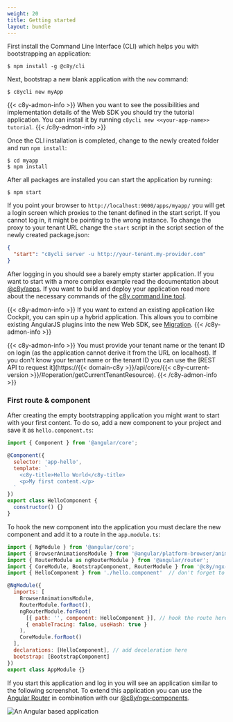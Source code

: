 ```yaml
---
weight: 20
title: Getting started
layout: bundle
---
```


First install the Command Line Interface (CLI) which helps you with bootstrapping an application:

```
$ npm install -g @c8y/cli
```

Next, bootstrap a new blank application with the `new` command:

```
$ c8ycli new myApp
```

{{< c8y-admon-info >}}
When you want to see the possibilities and implementation details of the Web SDK you should try the tutorial application. You can install it by running `c8ycli new <<your-app-name>> tutorial`.
{{< /c8y-admon-info >}}

Once the CLI installation is completed, change to the newly created folder and run `npm install`:

```
$ cd myapp
$ npm install
```

After all packages are installed you can start the application by running:

```
$ npm start
```

If you point your browser to `http://localhost:9000/apps/myapp/` you will get a login screen which proxies to the tenant defined in the start script. If you cannot log in, it might be pointing to the wrong instance. To change the proxy to your tenant URL change the `start` script in the script section of the newly created package.json:

```json
{
  "start": "c8ycli server -u http://your-tenant.my-provider.com"
}
```

After logging in you should see a barely empty starter application. If you want to start with a more complex example read the documentation about [@c8y/apps](/web/libraries/#application). If you want to build and deploy your application read more about the necessary commands of the [c8y command line tool](/web/development-tools/#c8y-cli).

{{< c8y-admon-info >}}
If you want to extend an existing application like Cockpit, you can spin up a hybrid application. This allows you to combine existing AngularJS plugins into the new Web SDK, see [Migration](/web/upgrade/#migration).
{{< /c8y-admon-info >}}

{{< c8y-admon-info >}}
You must provide your tenant name or the tenant ID on login (as the application cannot derive it from the URL on localhost). If you don't know your tenant name or the tenant ID you can use the [REST API to request it](https://{{< domain-c8y >}}/api/core/{{< c8y-current-version >}}/#operation/getCurrentTenantResource).
{{< /c8y-admon-info >}}

### First route & component

After creating the empty bootstrapping application you might want to start with your first content. To do so, add a new component to your project and save it as `hello.component.ts`:

```js
import { Component } from '@angular/core';

@Component({
  selector: 'app-hello',
  template: `
    <c8y-title>Hello World</c8y-title>
    <p>My first content.</p>
  `
})
export class HelloComponent {
  constructor() {}
}
```

To hook the new component into the application you must declare the new component and add it to a route in the `app.module.ts`:

```js
import { NgModule } from '@angular/core';
import { BrowserAnimationsModule } from '@angular/platform-browser/animations';
import { RouterModule as ngRouterModule } from '@angular/router';
import { CoreModule, BootstrapComponent, RouterModule } from '@c8y/ngx-components';
import { HelloComponent } from './hello.component'  // don't forget to import the new component

@NgModule({
  imports: [
    BrowserAnimationsModule,
    RouterModule.forRoot(),
    ngRouterModule.forRoot(
      [{ path: '', component: HelloComponent }], // hook the route here
      { enableTracing: false, useHash: true }
    ),
    CoreModule.forRoot()
  ],
  declarations: [HelloComponent], // add deceleration here
  bootstrap: [BootstrapComponent]
})
export class AppModule {}

```

If you start this application and log in you will see an application similar to the following screenshot. To extend this application you can use the [Angular Router](https://angular.io/guide/router#router-imports) in combination with our [@c8y/ngx-components](/web/libraries/#component).

![An Angular based application](/images/web-sdk/hello-world-example.png)
